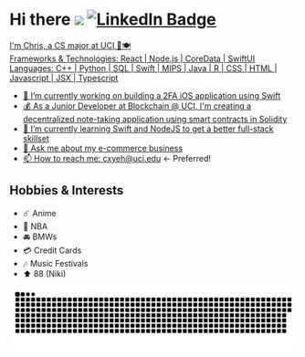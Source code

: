 <h1>
  Hi there
  <img src="https://media.giphy.com/media/hvRJCLFzcasrR4ia7z/giphy.gif" width="30px"/>
  <a href="https://www.linkedin.com/in/chrisxyeh/">
    <img src="https://img.shields.io/badge/LinkedIn-blue?style=for-the-badge&logo=linkedin&logoColor=white" alt="LinkedIn Badge"/>
  </h1>


I'm Chris, a CS major at UCI 🐜🍽️  
Frameworks & Technologies: React | Node.js | CoreData | SwiftUI  
Languages: C++ | Python | SQL | Swift | MIPS | Java | R | CSS | HTML | Javascript | JSX | Typescript  


- 🔭 I’m currently working on building a 2FA iOS application using Swift
- 💰 As a Junior Developer at Blockchain @ UCI, I'm creating a decentralized note-taking application using smart contracts in Solidity
- 🌱 I’m currently learning Swift and NodeJS to get a better full-stack skillset  
- 💬 Ask me about my e-commerce business  
- 📫 How to reach me: cxyeh@uci.edu  <- Preferred!  


## Hobbies & Interests
- ☄️ Anime  
- 🏀 NBA  
- 🚘 BMWs  
- 💳 Credit Cards  
- 🎶 Music Festivals  
- ⬆️ 88 (Niki)

<p align="center">
 <img width="1000" src="assets/github-snake.svg" alt="snake"/>
</p>

<!--
**dopherdo/dopherdo** is a ✨ _special_ ✨ repository because its `README.md` (this file) appears on your GitHub profile.

Here are some ideas to get you started:

- 🔭 I’m currently working on ...
- 🌱 I’m currently learning ...
- 👯 I’m looking to collaborate on ...
- 🤔 I’m looking for help with ...
- 💬 Ask me about ...
- 📫 How to reach me: ...
- 😄 Pronouns: ...
- ⚡ Fun fact: ...
-->
